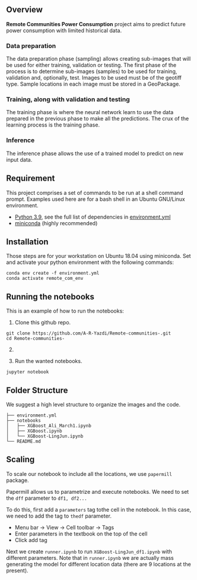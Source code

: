 ## **Overview**

**Remote Communities Power Consumption** project aims to predict future power consumption with limited historical data. 

### Data preparation
The data preparation phase (sampling) allows creating sub-images that will be used for either training, validation or testing.
The first phase of the process is to determine sub-images (samples) to be used for training, validation and, optionally, test.
Images to be used must be of the geotiff type.
Sample locations in each image must be stored in a GeoPackage.

[comment]: <> (> Note: A data analysis module can be found [here]&#40;./utils/data_analysis.py&#41; and the documentation in [`docs/README.md`]&#40;./docs/README.md&#41;. Useful for balancing training data.)

### Training, along with validation and testing
The training phase is where the neural network learn to use the data prepared in the previous phase to make all the predictions.
The crux of the learning process is the training phase.  

### Inference
The inference phase allows the use of a trained model to predict on new input data.

## **Requirement**
This project comprises a set of commands to be run at a shell command prompt.  Examples used here are for a bash shell in an Ubuntu GNU/Linux environment.

- [Python 3.9](https://www.python.org/downloads/release/python-390/), see the full list of dependencies in [environment.yml](environment.yml)
- [miniconda](https://docs.conda.io/en/latest/miniconda.html) (highly recommended)

## **Installation**
Those steps are for your workstation on Ubuntu 18.04 using miniconda.
Set and activate your python environment with the following commands:  
```shell
conda env create -f environment.yml
conda activate remote_com_env
```
## **Running the notebooks**
This is an example of how to run the notebooks:

1. Clone this github repo.
```shell
git clone https://github.com/A-R-Yazdi/Remote-communities-.git
cd Remote-communities-
```

2. 

3. Run the wanted notebooks.
```shell
jupyter notebook
```

## **Folder Structure**
We suggest a high level structure to organize the images and the code.
```
├── environment.yml
├── notebooks
│   ├── XGBoost_Ali_March1.ipynb
│   ├── XGBoost.ipynb
│   └── XGBoost-LingJun.ipynb
└── README.md
```

## Scaling

To scale our notebook to include all the locations, we use `papermill` package. 

Papermill allows us to parametrize and execute notebooks. We need to set the `dff` parameter to `df1, df2...`

To do this, first add a `parameters` tag tothe cell in the notebook. In this case, we need to add the tag to `thedf` parameter. 
- Menu bar -> View -> Cell toolbar -> Tags
- Enter parameters in the textbook on the top of the cell
- Click add tag

Next we create `runner.ipynb` to run `XGBoost-LingJun_df1.ipynb` with different parameters. Note that in `runner.ipynb` we are actually mass generating the model for different location data (there are 9 locations at the present). 
